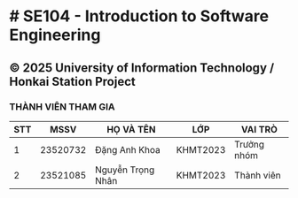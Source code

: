 # # SE104 - Introduction to Software Engineering

## **© 2025 University of Information Technology / Honkai Station Project**

### **THÀNH VIÊN THAM GIA**

| STT | MSSV     | HỌ VÀ TÊN         | LỚP      | VAI TRÒ     |
| --- | -------- | ----------------- | -------- | ----------- |
| 1   | 23520732 | Đặng Anh Khoa     | KHMT2023 | Trưởng nhóm |
| 2   | 23521085 | Nguyễn Trọng Nhân | KHMT2023 | Thành viên  |
